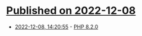 # [Published on 2022-12-08](index.md)

* [2022-12-08, 14:20:55](https://lobste.rs/s/x7kzvl/php_8_2_0) - [PHP 8.2.0](https://www.php.net/releases/8.2/index.php)
